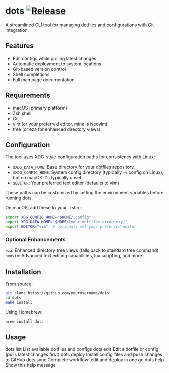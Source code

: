 # dots [![Release](https://github.com/SigBaldi/dots/actions/workflows/release.yml/badge.svg?branch=main)](https://github.com/SigBaldi/dots/actions/workflows/release.yml)

A streamlined CLI tool for managing dotfiles and configurations with Git integration.

## Features
- Edit configs while pulling latest changes
- Automatic deployment to system locations
- Git-based version control
- Shell completions
- Full man page documentation

## Requirements
- macOS (primary platform)
- Zsh shell
- Git
- vim (or your preferred editor, mine is Neovim)
- tree (or eza for enhanced directory views)

## Configuration
The tool uses XDG-style configuration paths for consistency with Linux:
- `$XDG_DATA_HOME`: Base directory for your dotfiles repository.
- `$XDG_CONFIG_HOME`: System config directory (typically ~/.config on Linux), but  on macOS it's typically unset.
- `$EDITOR`: Your preferred text editor (defaults to vim)

These paths can be customized by setting the environment variables before running dots.

On macOS, add these to your .zshrc:
```bash
export XDG_CONFIG_HOME="$HOME/.config"
export XDG_DATA_HOME="$HOME/[your dotfiles directory]"
export EDITOR="vim"  # optional: set your preferred editor
```

### Optional Enhancements
`eza`: Enhanced directory tree views (falls back to standard tree command)
`neovim`: Advanced text editing capabilities, lua scripting, and more

## Installation
From source:
```bash
git clone https://github.com/yourusername/dots
cd dots
make install
```

Using Homebrew:
```bash
brew install dots
```

## Usage
dots list            List available dotfiles and configs
dots edit <target>   Edit a dotfile or config (pulls latest changes first)
dots deploy <target> Install config files and push changes to GitHub
dots sync <target>   Complete workflow: edit and deploy in one go
dots help            Show this help message
